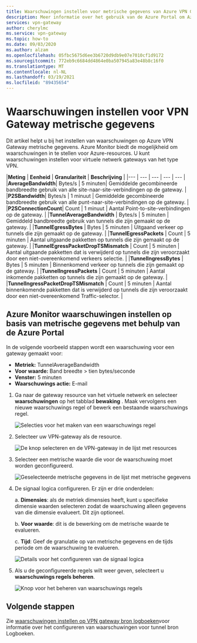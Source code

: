 ```yaml
---
title: Waarschuwingen instellen voor metrische gegevens van Azure VPN Gateway
description: Meer informatie over het gebruik van de Azure Portal om Azure Monitor-waarschuwingen in te stellen op basis van metrische gegevens voor VPN-gateways van virtuele netwerken.
services: vpn-gateway
author: cherylmc
ms.service: vpn-gateway
ms.topic: how-to
ms.date: 09/03/2020
ms.author: alzam
ms.openlocfilehash: 05fbc5675d6ee3b6720d9db9e07e7010cf1d9172
ms.sourcegitcommit: 772eb9c6684dd4864e0ba507945a83e48b8c16f0
ms.translationtype: MT
ms.contentlocale: nl-NL
ms.lasthandoff: 03/19/2021
ms.locfileid: "89435654"
---
```

# <a name="set-up-alerts-on-vpn-gateway-metrics"></a>Waarschuwingen instellen voor VPN Gateway metrische gegevens

Dit artikel helpt u bij het instellen van waarschuwingen op Azure VPN Gateway metrische gegevens. Azure Monitor biedt de mogelijkheid om waarschuwingen in te stellen voor Azure-resources. U kunt waarschuwingen instellen voor virtuele netwerk gateways van het type VPN.


|**Meting**   | **Eenheid** | **Granulariteit** | **Beschrijving** | 
|---       | ---        | ---       | ---            | ---       |
|**AverageBandwidth**| Bytes/s  | 5 minuten| Gemiddelde gecombineerde bandbreedte gebruik van alle site-naar-site-verbindingen op de gateway.     |
|**P2SBandwidth**| Bytes/s  | 1 minuut  | Gemiddelde gecombineerde bandbreedte gebruik van alle punt-naar-site-verbindingen op de gateway.    |
|**P2SConnectionCount**| Count  | 1 minuut  | Aantal Point-to-site-verbindingen op de gateway.   |
|**TunnelAverageBandwidth** | Bytes/s    | 5 minuten  | Gemiddeld bandbreedte gebruik van tunnels die zijn gemaakt op de gateway. |
|**TunnelEgressBytes** | Bytes | 5 minuten | Uitgaand verkeer op tunnels die zijn gemaakt op de gateway.   |
|**TunnelEgressPackets** | Count | 5 minuten | Aantal uitgaande pakketten op tunnels die zijn gemaakt op de gateway.   |
|**TunnelEgressPacketDropTSMismatch** | Count | 5 minuten | Aantal uitgaande pakketten dat is verwijderd op tunnels die zijn veroorzaakt door een niet-overeenkomend verkeers selectie. |
|**TunnelIngressBytes** | Bytes | 5 minuten | Binnenkomend verkeer op tunnels die zijn gemaakt op de gateway.   |
|**TunnelIngressPackets** | Count | 5 minuten | Aantal inkomende pakketten op tunnels die zijn gemaakt op de gateway.   |
|**TunnelIngressPacketDropTSMismatch** | Count | 5 minuten | Aantal binnenkomende pakketten dat is verwijderd op tunnels die zijn veroorzaakt door een niet-overeenkomend Traffic-selector. |


## <a name="set-up-azure-monitor-alerts-based-on-metrics-by-using-the-azure-portal"></a><a name="setup"></a>Azure Monitor waarschuwingen instellen op basis van metrische gegevens met behulp van de Azure Portal

In de volgende voorbeeld stappen wordt een waarschuwing voor een gateway gemaakt voor:

- **Metriek:** TunnelAverageBandwidth
- **Voor waarde:** Band breedte > tien bytes/seconde
- **Venster:** 5 minuten
- **Waarschuwings actie:** E-mail



1. Ga naar de gateway resource van het virtuele netwerk en selecteer **waarschuwingen** op het tabblad **bewaking** . Maak vervolgens een nieuwe waarschuwings regel of bewerk een bestaande waarschuwings regel.

   ![Selecties voor het maken van een waarschuwings regel](./media/vpn-gateway-howto-setup-alerts-virtual-network-gateway-metric/metric-alert1.png "Maken")

2. Selecteer uw VPN-gateway als de resource.

   ![De knop selecteren en de VPN-gateway in de lijst met resources](./media/vpn-gateway-howto-setup-alerts-virtual-network-gateway-metric/metric-alert2.png "Selecteer")

3. Selecteer een metrische waarde die voor de waarschuwing moet worden geconfigureerd.

   ![Geselecteerde metrische gegevens in de lijst met metrische gegevens](./media/vpn-gateway-howto-setup-alerts-virtual-network-gateway-metric/metric-alert3.png "Selecteer")
4. De signaal logica configureren. Er zijn er drie onderdelen:

    a. **Dimensies**: als de metriek dimensies heeft, kunt u specifieke dimensie waarden selecteren zodat de waarschuwing alleen gegevens van die dimensie evalueert. Dit zijn optioneel.

    b. **Voor waarde**: dit is de bewerking om de metrische waarde te evalueren.

    c. **Tijd**: Geef de granulatie op van metrische gegevens en de tijds periode om de waarschuwing te evalueren.

   ![Details voor het configureren van de signaal logica](./media/vpn-gateway-howto-setup-alerts-virtual-network-gateway-metric/metric-alert4.png "Selecteer")

5. Als u de geconfigureerde regels wilt weer geven, selecteert u **waarschuwings regels beheren**.

   ![Knop voor het beheren van waarschuwings regels](./media/vpn-gateway-howto-setup-alerts-virtual-network-gateway-metric/metric-alert8.png "Selecteer")

## <a name="next-steps"></a>Volgende stappen

Zie [waarschuwingen instellen op VPN gateway bron logboeken](vpn-gateway-howto-setup-alerts-virtual-network-gateway-log.md)voor informatie over het configureren van waarschuwingen voor tunnel bron Logboeken.

